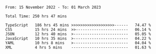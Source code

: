 <!-- <div align="center">
  
  ![](https://raw.githubusercontent.com/iaizawa0623/github-stats/master/generated/overview.svg#gh-dark-mode-only)
  ![](https://raw.githubusercontent.com/iaizawa0623/github-stats/master/generated/overview.svg#gh-light-mode-only)
  ![](https://raw.githubusercontent.com/iaizawa0623/github-stats/master/generated/languages.svg#gh-dark-mode-only)
  ![](https://raw.githubusercontent.com/iaizawa0623/github-stats/master/generated/languages.svg#gh-light-mode-only)

</div> -->


<!--
<a href="https://github.com/anuraghazra/github-readme-stats">
  <img src="https://github-readme-stats.vercel.app/api?username=iaizawa0623&show_icons=true&count_private=true&theme=dracula&line_height=40" />
  <img src="https://github-readme-stats.vercel.app/api/top-langs/?username=iaizawa0623&count_private=true&theme=dracula" />
</a>

***
-->

<!--START_SECTION:waka-->

```text
From: 15 November 2022 - To: 01 March 2023

Total Time: 250 hrs 47 mins

TypeScript   186 hrs 45 mins >>>>>>>>>>>>>>>>>>>------   74.47 %
CSS          15 hrs 24 mins  >>-----------------------   06.14 %
JSON         12 hrs 40 mins  >------------------------   05.05 %
JavaScript   10 hrs 35 mins  >------------------------   04.22 %
YAML         10 hrs 8 mins   >------------------------   04.04 %
XML          4 hrs 5 mins    -------------------------   01.63 %
```

<!--END_SECTION:waka-->
